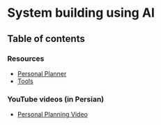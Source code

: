 # System building using AI

## Table of contents

### Resources

- [Personal Planner](./personal_planner/)
- [Tools](./tools)

### YouTube videos (in Persian)

- [Personal Planning Video](https://youtu.be/qA39G0n0hcc)